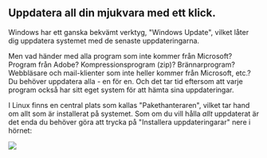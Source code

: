 <?php require("../../entete.php");?> <?php require("../../base.php");?> <?php require("../../fonctions.php");?>

<div id="corps">

<h2>Uppdatera all din mjukvara med ett klick.</h2>

Windows har ett ganska bekvämt verktyg, "Windows Update", 
vilket låter dig uppdatera systemet med de senaste 
uppdateringarna.

Men vad händer med alla program som inte kommer från Microsoft? 
Program från Adobe? Kompressionsprogram (zip)? Brännarprogram? 
Webbläsare och mail-klienter som inte heller kommer från Microsoft, 
etc.? Du behöver uppdatera alla - en för en. Och det tar tid eftersom 
att varje program också har sitt eget system för att hämta sina 
uppdateringar.

I Linux finns en central plats som kallas "Pakethanteraren", 
vilket tar hand om allt som är installerat på systemet. Som om du vill 
hålla <i>allt</i> uppdaterat är det enda du behöver göra att 
trycka på "Installera uppdateringarar" nere i hörnet:

<img src="Images/global_update.png" />

</div>


